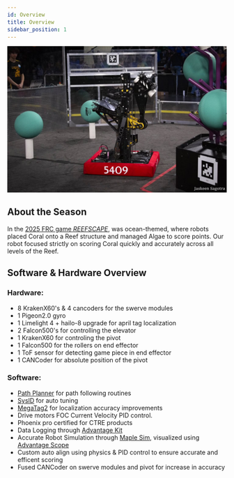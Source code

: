 ```yaml
---
id: Overview
title: Overview
sidebar_position: 1
---
```


![Cobra](./../../../static/img/cobra.jpg)

## About the Season

In the [2025 FRC game *REEFSCAPE*](https://www.youtube.com/watch?v=YWbxcjlY9JY), was ocean-themed, where robots placed Coral onto a Reef structure and managed Algae to score points. Our robot focused strictly on scoring Coral quickly and accurately across all levels of the Reef.

## Software & Hardware Overview

### Hardware:
- 8 KrakenX60's & 4 cancoders for the swerve modules
- 1 Pigeon2.0 gyro
- 1 Limelight 4 + hailo-8 upgrade for april tag localization
- 2 Falcon500's for controlling the elevator
- 1 KrakenX60 for controling the pivot
- 1 Falcon500 for the rollers on end effector
- 1 ToF sensor for detecting game piece in end effector
- 1 CANCoder for absolute position of the pivot 

### Software:
- [Path Planner](pathplanner.dev) for path following routines
- [SysID](https://docs.wpilib.org/en/stable/docs/software/advanced-controls/system-identification/introduction.html) for auto tuning
- [MegaTag2](https://docs.limelightvision.io/docs/docs-limelight/pipeline-apriltag/apriltag-robot-localization-megatag2) for localization accuracy improvements
- Drive motors FOC Current Velocity PID control.
- Phoenix pro certified for CTRE products
- Data Logging through [Advantage Kit](https://docs.advantagekit.org)
- Accurate Robot Simulation through [Maple Sim](https://shenzhen-robotics-alliance.github.io/maple-sim/), visualized using [Advantage Scope](https://docs.advantagescope.org)
- Custom auto align using physics & PID control to ensure accurate and efficent scoring
- Fused CANCoder on swerve modules and pivot for increase in accuracy